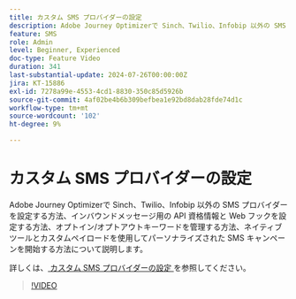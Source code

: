 ```yaml
---
title: カスタム SMS プロバイダーの設定
description: Adobe Journey Optimizerで Sinch、Twilio、Infobip 以外の SMS プロバイダーを設定する方法、インバウンドメッセージ用の API 資格情報と Web フックを設定する方法、オプトイン/オプトアウトキーワードを管理する方法、ネイティブツールとカスタムペイロードを使用してパーソナライズされた SMS キャンペーンを開始する方法について説明します。
feature: SMS
role: Admin
level: Beginner, Experienced
doc-type: Feature Video
duration: 341
last-substantial-update: 2024-07-26T00:00:00Z
jira: KT-15886
exl-id: 7278a99e-4553-4cd1-8830-350c85d5926b
source-git-commit: 4af02be4b6b309befbea1e92bd8dab28fde74d1c
workflow-type: tm+mt
source-wordcount: '102'
ht-degree: 9%

---
```


# カスタム SMS プロバイダーの設定

Adobe Journey Optimizerで Sinch、Twilio、Infobip 以外の SMS プロバイダーを設定する方法、インバウンドメッセージ用の API 資格情報と Web フックを設定する方法、オプトイン/オプトアウトキーワードを管理する方法、ネイティブツールとカスタムペイロードを使用してパーソナライズされた SMS キャンペーンを開始する方法について説明します。

詳しくは、[ カスタム SMS プロバイダーの設定 ](https://experienceleague.adobe.com/en/docs/journey-optimizer/using/channels/sms/configure-sms/sms-configuration-custom) を参照してください。

>[!VIDEO](https://video.tv.adobe.com/v/3431625/?learn=on&enablevpops)
